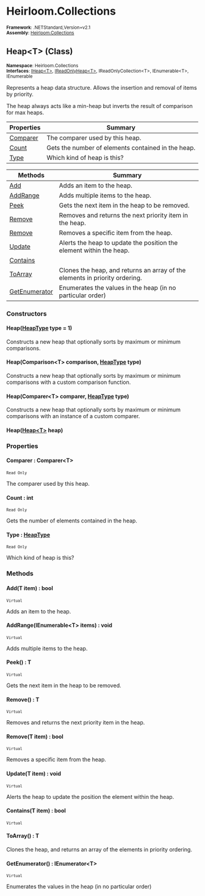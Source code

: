 # Heirloom.Collections

<small>**Framework**: .NETStandard,Version=v2.1</small>  
<small>**Assembly**: [Heirloom.Collections](../heirloom.collections/heirloom.collections.md)</small>  

## Heap\<T> (Class)
<small>**Namespace**: Heirloom.Collections</sub></small>  
<small>**Interfaces**: [IHeap\<T>](heirloom.collections.iheap[t].md), [IReadOnlyHeap\<T>](heirloom.collections.ireadonlyheap[t].md), IReadOnlyCollection\<T>, IEnumerable\<T>, IEnumerable</small>  

Represents a heap data structure. Allows the insertion and removal of items by priority.

The heap always acts like a min-heap but inverts the result of comparison for max heaps.

| Properties | Summary |
|------------|---------|
| [Comparer](#COM45265051) | The comparer used by this heap. |
| [Count](#COU73CA0BBB) | Gets the number of elements contained in the heap. |
| [Type](#TYP233312DE) | Which kind of heap is this? |

| Methods | Summary |
|---------|---------|
| [Add](#ADD9453EEA5) | Adds an item to the heap. |
| [AddRange](#ADD964BA200) | Adds multiple items to the heap. |
| [Peek](#PEE599BAF94) | Gets the next item in the heap to be removed. |
| [Remove](#REMF63FEEE5) | Removes and returns the next priority item in the heap. |
| [Remove](#REM291D149A) | Removes a specific item from the heap. |
| [Update](#UPD9BB09A13) | Alerts the heap to update the position the element within the heap. |
| [Contains](#CON50B6A9F) |  |
| [ToArray](#TOA1C8FFB1) | Clones the heap, and returns an array of the elements in priority ordering. |
| [GetEnumerator](#GETDDD17E2E) | Enumerates the values in the heap (in no particular order) |

### Constructors

#### Heap([HeapType](heirloom.collections.heaptype.md) type = 1)

Constructs a new heap that optionally sorts by maximum or minimum comparisons.

#### Heap(Comparison\<T> comparison, [HeapType](heirloom.collections.heaptype.md) type)

Constructs a new heap that optionally sorts by maximum or minimum comparisons with a custom comparison function.

#### Heap(Comparer\<T> comparer, [HeapType](heirloom.collections.heaptype.md) type)

Constructs a new heap that optionally sorts by maximum or minimum comparisons with an instance of a custom comparer.

#### Heap([Heap\<T>](heirloom.collections.heap[t].md) heap)

### Properties

#### <a name="COM45265051"></a>Comparer : Comparer\<T>

<small>`Read Only`</small>

The comparer used by this heap.

#### <a name="COU73CA0BBB"></a>Count : int

<small>`Read Only`</small>

Gets the number of elements contained in the heap.

#### <a name="TYP233312DE"></a>Type : [HeapType](heirloom.collections.heaptype.md)

<small>`Read Only`</small>

Which kind of heap is this?

### Methods

#### <a name="ADD9453EEA5"></a>Add(T item) : bool

<small>`Virtual`</small>

Adds an item to the heap.


#### <a name="ADD964BA200"></a>AddRange(IEnumerable\<T> items) : void

<small>`Virtual`</small>

Adds multiple items to the heap.


#### <a name="PEE599BAF94"></a>Peek() : T

<small>`Virtual`</small>

Gets the next item in the heap to be removed.

#### <a name="REMF63FEEE5"></a>Remove() : T

<small>`Virtual`</small>

Removes and returns the next priority item in the heap.

#### <a name="REM291D149A"></a>Remove(T item) : bool

<small>`Virtual`</small>

Removes a specific item from the heap.


#### <a name="UPD9BB09A13"></a>Update(T item) : void

<small>`Virtual`</small>

Alerts the heap to update the position the element within the heap.


#### <a name="CON50B6A9F"></a>Contains(T item) : bool

<small>`Virtual`</small>


#### <a name="TOA1C8FFB1"></a>ToArray() : T


Clones the heap, and returns an array of the elements in priority ordering.

#### <a name="GETDDD17E2E"></a>GetEnumerator() : IEnumerator\<T>

<small>`Virtual`</small>

Enumerates the values in the heap (in no particular order)

